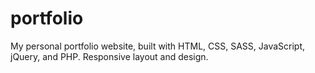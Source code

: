 # portfolio
My personal portfolio website, built with HTML, CSS, SASS, JavaScript, jQuery, and PHP. Responsive layout and design.